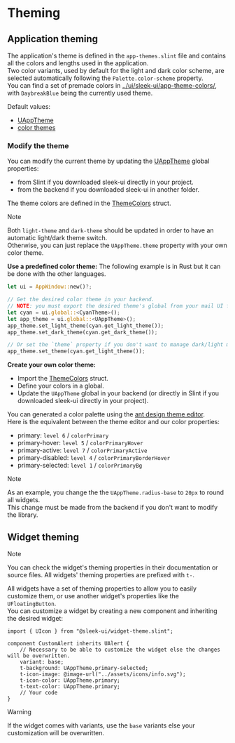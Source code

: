 # Theming
## Application theming
The application's theme is defined in the `app-themes.slint` file and contains all the colors and lengths used in the application.  
Two color variants, used by default for the light and dark color scheme, are selected automatically following the `Palette.color-scheme` property.  
You can find a set of premade colors in [../ui/sleek-ui/app-theme-colors/](../ui/sleek-ui/app-theme-colors/), with `DaybreakBlue` being the currently used theme.

Default values:
- [UAppTheme](../ui/sleek-ui/app-theme.slint)
- [color themes](../ui/sleek-ui/app-theme-colors/)

### Modify the theme
You can modify the current theme by updating the [UAppTheme](../ui/sleek-ui/app-theme.slint) global properties:
- from Slint if you downloaded sleek-ui directly in your project.
- from the backend if you downloaded sleek-ui in another folder.
  
The theme colors are defined in the [ThemeColors](../ui/sleek-ui/app-theme-colors/theme-colors-struct.slint) struct.  

> [!NOTE]
> Both `light-theme` and `dark-theme` should be updated in order to have an automatic light/dark theme switch.  
> Otherwise, you can just replace the `UAppTheme.theme` property with your own color theme.  

**Use a predefined color theme:**
The following example is in Rust but it can be done with the other languages.
```rust
let ui = AppWindow::new()?;

// Get the desired color theme in your backend.
// NOTE: you must export the desired theme's global from your mail UI file for it to be available in the backend.
let cyan = ui.global::<CyanTheme>();
let app_theme = ui.global::<UAppTheme>();
app_theme.set_light_theme(cyan.get_light_theme());
app_theme.set_dark_theme(cyan.get_dark_theme());

// Or set the `theme` property if you don't want to manage dark/light mode.
app_theme.set_theme(cyan.get_light_theme());
```

**Create your own color theme:**  
- Import the [ThemeColors](../ui/sleek-ui/app-theme-colors/theme-colors-struct.slint) struct.
- Define your colors in a global.
- Update the `UAppTheme` global in your backend (or directly in Slint if you downloaded sleek-ui directly in your project).

You can generated a color palette using the [ant design theme editor](https://ant.design/theme-editor).  
Here is the equivalent between the theme editor and our color properties:
- primary: `level 6` / `colorPrimary`
- primary-hover: `level 5` / `colorPrimaryHover`
- primary-active: `level 7` / `colorPrimaryActive`
- primary-disabled: `level 4` / `colorPrimaryBorderHover`
- primary-selected: `level 1` / `colorPrimaryBg`


> [!NOTE]
> As an example, you change the the `UAppTheme.radius-base` to `20px` to round all widgets.  
> This change must be made from the backend if you don't want to modify the library. 

## Widget theming
> [!NOTE]
> You can check the widget's theming properties in their documentation or source files.
> All widgets' theming properties are prefixed with `t-`.

All widgets have a set of theming properties to allow you to easily customize them, or use another widget's properties like the `UFloatingButton`.  
You can customize a widget by creating a new component and inheriting the desired widget: 
```slint
import { UIcon } from "@sleek-ui/widget-theme.slint";

component CustomAlert inherits UAlert {
	// Necessary to be able to customize the widget else the changes will be overwritten.
    variant: base;
    t-background: UAppTheme.primary-selected;
    t-icon-image: @image-url("../assets/icons/info.svg");
    t-icon-color: UAppTheme.primary;
    t-text-color: UAppTheme.primary;
	// Your code
}
```

> [!WARNING]
> If the widget comes with variants, use the `base` variants else your customization will be overwritten.